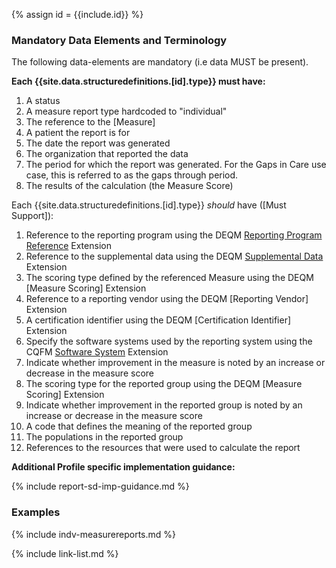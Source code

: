 {% assign id = {{include.id}} %}

### Mandatory Data Elements and Terminology

The following data-elements are mandatory (i.e data MUST be present).

**Each {{site.data.structuredefinitions.[id].type}} must have:**

1. A status
1. A measure report type hardcoded to "individual"
1. The reference to the [Measure]
1. A patient the report is for
1. The date the report was generated
1. The organization that reported the data
1. The period for which the report was generated. For the Gaps in Care use case, this is referred to as the gaps through period.
1. The results of the calculation (the Measure Score)


Each {{site.data.structuredefinitions.[id].type}} *should* have ([Must Support]):

1. Reference to the reporting program using the DEQM [Reporting Program Reference](StructureDefinition-extension-reportingProgramReference.html) Extension
1. Reference to the supplemental data using the DEQM [Supplemental Data](StructureDefinition-extension-supplementalData.html) Extension
1. The scoring type defined by the referenced Measure using the DEQM [Measure Scoring] Extension
1. Reference to a reporting vendor using the DEQM [Reporting Vendor] Extension
1. A certification identifier using the DEQM [Certification Identifier] Extension
1. Specify the software systems used by the reporting system using the CQFM [Software System]({{site.data.fhir.cqfm}}StructureDefinition-cqfm-softwaresystem.html) Extension
1. Indicate whether improvement in the measure is noted by an increase or decrease in the measure score
1. The scoring type for the reported group using the DEQM [Measure Scoring] Extension
1. Indicate whether improvement in the reported group is noted by an increase or decrease in the measure score
1. A code that defines the meaning of the reported group
1. The populations in the reported group
1. References to the resources that were used to calculate the report

**Additional Profile specific implementation guidance:**

{% include report-sd-imp-guidance.md %}

### Examples

{% include indv-measurereports.md %}

{% include link-list.md %}
